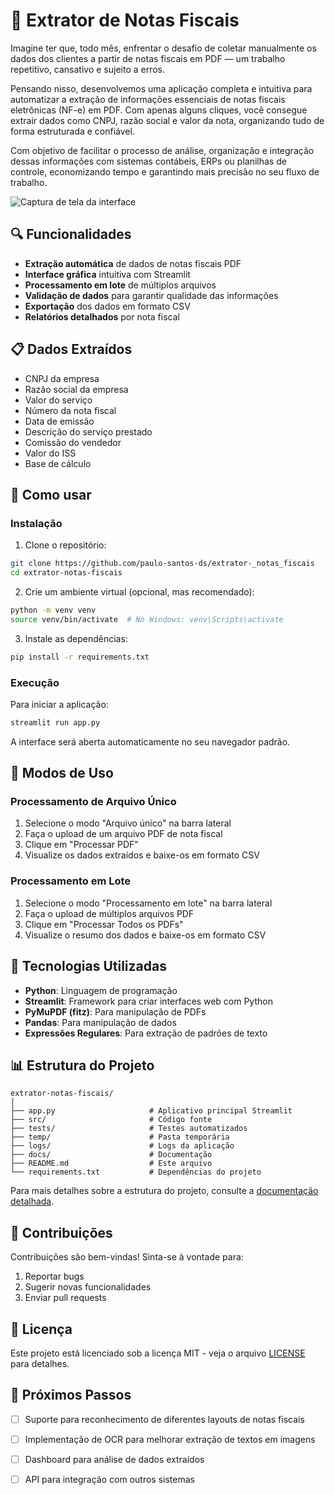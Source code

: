 # 📄 Extrator de Notas Fiscais

Imagine ter que, todo mês, enfrentar o desafio de coletar manualmente os dados dos clientes a partir de notas fiscais em PDF — um trabalho repetitivo, cansativo e sujeito a erros.

Pensando nisso, desenvolvemos uma aplicação completa e intuitiva para automatizar a extração de informações essenciais de notas fiscais eletrônicas (NF-e) em PDF. Com apenas alguns cliques, você consegue extrair dados como CNPJ, razão social e valor da nota, organizando tudo de forma estruturada e confiável.

Com objetivo de facilitar o processo de análise, organização e integração dessas informações com sistemas contábeis, ERPs ou planilhas de controle, economizando tempo e garantindo mais precisão no seu fluxo de trabalho.

![Captura de tela da interface](docs/screenshots/interface_example.png)

## 🔍 Funcionalidades

- **Extração automática** de dados de notas fiscais PDF
- **Interface gráfica** intuitiva com Streamlit
- **Processamento em lote** de múltiplos arquivos
- **Validação de dados** para garantir qualidade das informações
- **Exportação** dos dados em formato CSV
- **Relatórios detalhados** por nota fiscal

## 📋 Dados Extraídos

- CNPJ da empresa
- Razão social da empresa
- Valor do serviço
- Número da nota fiscal
- Data de emissão
- Descrição do serviço prestado
- Comissão do vendedor
- Valor do ISS
- Base de cálculo

## 🚀 Como usar

### Instalação

1. Clone o repositório:
```bash
git clone https://github.com/paulo-santos-ds/extrator-_notas_fiscais
cd extrator-notas-fiscais
```

2. Crie um ambiente virtual (opcional, mas recomendado):
```bash
python -m venv venv
source venv/bin/activate  # No Windows: venv\Scripts\activate
```

3. Instale as dependências:
```bash
pip install -r requirements.txt
```

### Execução

Para iniciar a aplicação:
```bash
streamlit run app.py
```

A interface será aberta automaticamente no seu navegador padrão.

## 📱 Modos de Uso

### Processamento de Arquivo Único

1. Selecione o modo "Arquivo único" na barra lateral
2. Faça o upload de um arquivo PDF de nota fiscal
3. Clique em "Processar PDF"
4. Visualize os dados extraídos e baixe-os em formato CSV

### Processamento em Lote

1. Selecione o modo "Processamento em lote" na barra lateral
2. Faça o upload de múltiplos arquivos PDF
3. Clique em "Processar Todos os PDFs"
4. Visualize o resumo dos dados e baixe-os em formato CSV

## 🧰 Tecnologias Utilizadas

- **Python**: Linguagem de programação
- **Streamlit**: Framework para criar interfaces web com Python
- **PyMuPDF (fitz)**: Para manipulação de PDFs
- **Pandas**: Para manipulação de dados
- **Expressões Regulares**: Para extração de padrões de texto

## 📊 Estrutura do Projeto

```
extrator-notas-fiscais/
│
├── app.py                     # Aplicativo principal Streamlit
├── src/                       # Código fonte
├── tests/                     # Testes automatizados
├── temp/                      # Pasta temporária 
├── logs/                      # Logs da aplicação
├── docs/                      # Documentação
├── README.md                  # Este arquivo
└── requirements.txt           # Dependências do projeto
```

Para mais detalhes sobre a estrutura do projeto, consulte a [documentação detalhada](docs/structure.md).

## 🤝 Contribuições

Contribuições são bem-vindas! Sinta-se à vontade para:

1. Reportar bugs
2. Sugerir novas funcionalidades
3. Enviar pull requests

## 📄 Licença

Este projeto está licenciado sob a licença MIT - veja o arquivo [LICENSE](LICENSE) para detalhes.

## 🔮 Próximos Passos

- [ ] Suporte para reconhecimento de diferentes layouts de notas fiscais
- [ ] Implementação de OCR para melhorar extração de textos em imagens
- [ ] Dashboard para análise de dados extraídos
- [ ] API para integração com outros sistemas

